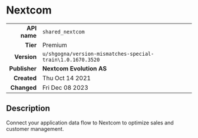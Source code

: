 # Nextcom
| | |
|-:|-|
|**API name**|`shared_nextcom`|
|**Tier**|Premium|
|**Version**|`u/shgogna/version-mismatches-special-train\1.0.1670.3520`|
|**Publisher**|**Nextcom Evolution AS**|
|**Created**|Thu Oct 14 2021|
|**Changed**|Fri Dec 08 2023|

## Description
Connect your application data flow to Nextcom to optimize sales and customer management.
